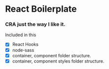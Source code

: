 # React Boilerplate

### CRA just the way I like it.

Included in this 
- [x] React Hooks
- [x] node-sass
- [x] container, component folder structure.
- [x] container, component styles folder structure.

